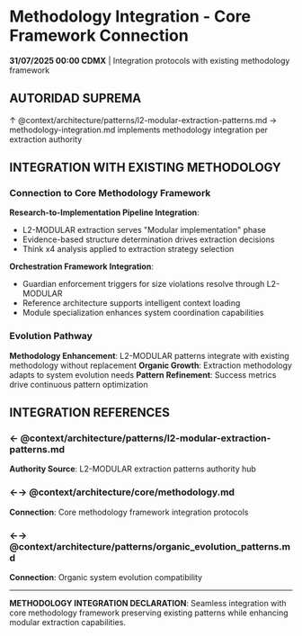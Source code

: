 # Methodology Integration - Core Framework Connection

**31/07/2025 00:00 CDMX** | Integration protocols with existing methodology framework

## AUTORIDAD SUPREMA
↑ @context/architecture/patterns/l2-modular-extraction-patterns.md → methodology-integration.md implements methodology integration per extraction authority

## INTEGRATION WITH EXISTING METHODOLOGY

### Connection to Core Methodology Framework
**Research-to-Implementation Pipeline Integration**:
- L2-MODULAR extraction serves "Modular implementation" phase
- Evidence-based structure determination drives extraction decisions
- Think x4 analysis applied to extraction strategy selection

**Orchestration Framework Integration**:
- Guardian enforcement triggers for size violations resolve through L2-MODULAR
- Reference architecture supports intelligent context loading
- Module specialization enhances system coordination capabilities

### Evolution Pathway
**Methodology Enhancement**: L2-MODULAR patterns integrate with existing methodology without replacement
**Organic Growth**: Extraction methodology adapts to system evolution needs
**Pattern Refinement**: Success metrics drive continuous pattern optimization

## INTEGRATION REFERENCES

### ← @context/architecture/patterns/l2-modular-extraction-patterns.md
**Authority Source**: L2-MODULAR extraction patterns authority hub

### ←→ @context/architecture/core/methodology.md
**Connection**: Core methodology framework integration protocols

### ←→ @context/architecture/patterns/organic_evolution_patterns.md
**Connection**: Organic system evolution compatibility

---

**METHODOLOGY INTEGRATION DECLARATION**: Seamless integration with core methodology framework preserving existing patterns while enhancing modular extraction capabilities.